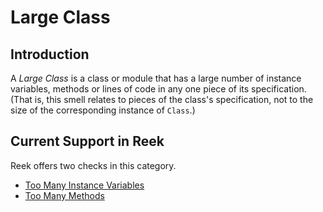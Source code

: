 # Large Class

## Introduction

A _Large Class_ is a class or module that has a large number of instance
variables, methods or lines of code in any one piece of its specification.
(That is, this smell relates to pieces of the class's specification, not to the
size of the corresponding instance of `Class`.)

## Current Support in Reek

Reek offers two checks in this category.

* [Too Many Instance Variables](Too-Many-Instance-Variables.md)
* [Too Many Methods](Too-Many-Methods.md)
